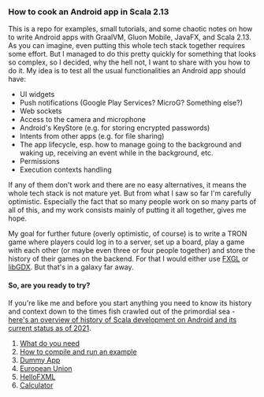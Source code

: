 ### How to cook an Android app in Scala 2.13

This is a repo for examples, small tutorials, and some chaotic notes on how to write Android apps with GraalVM, Gluon Mobile, JavaFX, and Scala 2.13. As you can imagine, even putting this whole tech stack together requires some effort. But I managed to do this pretty quickly for something that looks so complex, so I decided, why the hell not, I want to share with you how to do it. My idea is to test all the usual functionalities an Android app should have:
 * UI widgets
 * Push notifications (Google Play Services? MicroG? Something else?)
 * Web sockets
 * Access to the camera and microphone
 * Android's KeyStore (e.g. for storing encrypted passwords)
 * Intents from other apps (e.g. for file sharing)
 * The app lifecycle, esp. how to manage going to the background and waking up, receiving an event while in the background, etc.
 * Permissions
 * Execution contexts handling
 
If any of them don't work and there are no easy alternatives, it means the whole tech stack is not mature yet. But from what I saw so far I'm carefully optimistic. Especially the fact that so many people work on so many parts of all of this, and my work consists mainly of putting it all together, gives me hope. 

My goal for further future (overly optimistic, of course) is to write a TRON game where players could log in to a server, set up a board, play a game with each other (or maybe even three or four people together) and store the history of their games on the backend. For that I would either use [FXGL](https://github.com/AlmasB/FXGL) or [libGDX](https://libgdx.badlogicgames.com/). But that's in a galaxy far away.

#### So, are you ready to try?

If you're like me and before you start anything you need to know its history and context down to the times fish crawled out of the primordial sea - [here's an overview of history of Scala development on Android and its current status as of 2021](https://makingthematrix.wordpress.com/2021/03/17/scala-on-android/). 

1. [What do you need](https://github.com/makingthematrix/scalaonandroid/wiki/What-do-you-need)
2. [How to compile and run an example](https://github.com/makingthematrix/scalaonandroid/wiki/How-to-compile-and-run-an-example)
3. [Dummy App](https://github.com/makingthematrix/scalaonandroid/wiki/HelloGluon-example-(aka-DummyApp)) 
4. [European Union](https://github.com/makingthematrix/scalaonandroid/wiki/European-Union-(and-Scotland)-example) 
5. [HelloFXML](https://github.com/makingthematrix/scalaonandroid/wiki/HelloFXML-example) 
6. [Calculator](https://github.com/makingthematrix/scalaonandroid/tree/main/calculator)
